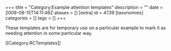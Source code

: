 +++
title = "Category:Example attention templates"
description = ""
date = 2009-08-15T14:11:46Z
aliases = []
[extra]
id = 4739
[taxonomies]
categories = []
tags = []
+++

These templates are for temporary use on a particular example to mark it as needing attention in some particular way.

[[Category:RCTemplates]]
